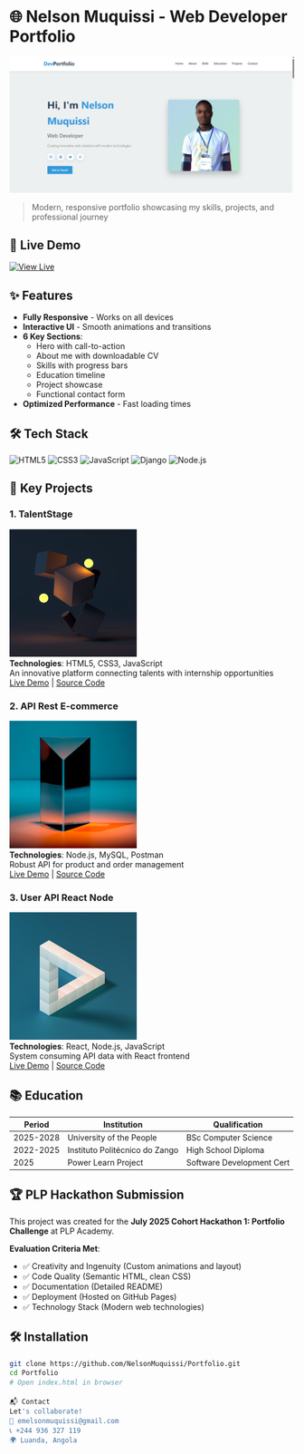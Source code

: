 # 🌐 Nelson Muquissi - Web Developer Portfolio

![Portfolio Screenshot](assets/portfolio.png) <!-- Add your actual screenshot path -->

> Modern, responsive portfolio showcasing my skills, projects, and professional journey

## 🚀 Live Demo
[![View Live](https://img.shields.io/badge/View-Live_Site-2ea44f?style=for-the-badge&logo=github)](https://nelsonm.vercel.app/)  
<!-- Replace with your actual deployment URL -->

## ✨ Features
- **Fully Responsive** - Works on all devices
- **Interactive UI** - Smooth animations and transitions
- **6 Key Sections**:
  - Hero with call-to-action
  - About me with downloadable CV
  - Skills with progress bars
  - Education timeline
  - Project showcase
  - Functional contact form
- **Optimized Performance** - Fast loading times

## 🛠️ Tech Stack
![HTML5](https://img.shields.io/badge/HTML5-E34F26?style=flat&logo=html5&logoColor=white)
![CSS3](https://img.shields.io/badge/CSS3-1572B6?style=flat&logo=css3&logoColor=white)
![JavaScript](https://img.shields.io/badge/JavaScript-F7DF1E?style=flat&logo=javascript&logoColor=black)
![Django](https://img.shields.io/badge/Django-092E20?style=flat&logo=django&logoColor=white)
![Node.js](https://img.shields.io/badge/Node.js-339933?style=flat&logo=nodedotjs&logoColor=white)

## 📌 Key Projects

### 1. TalentStage
![TalentStage Preview](assets/portfolio-05.jpg)  
**Technologies**: HTML5, CSS3, JavaScript  
An innovative platform connecting talents with internship opportunities  
[Live Demo](https://nelsonmuquissi.github.io/TalentStage/) | [Source Code](https://github.com/NelsonMuquissi/TalentStage)

### 2. API Rest E-commerce
![E-commerce API Preview](assets/portfolio-10.jpg)  
**Technologies**: Node.js, MySQL, Postman  
Robust API for product and order management  
[Live Demo](https://github.com/NelsonMuquissi/Api-Rest-Ecommerce) | [Source Code](https://github.com/NelsonMuquissi/Api-Rest-Ecommerce)

### 3. User API React Node
![User API Preview](assets/portfolio-02.jpg)  
**Technologies**: React, Node.js, JavaScript  
System consuming API data with React frontend  
[Live Demo](https://github.com/NelsonMuquissi/User_API_React_Node) | [Source Code](https://github.com/NelsonMuquissi/User_API_React_Node)

## 📚 Education
| Period        | Institution                      | Qualification               |
|---------------|----------------------------------|-----------------------------|
| 2025-2028     | University of the People         | BSc Computer Science        |
| 2022-2025     | Instituto Politécnico do Zango   | High School Diploma         |
| 2025          | Power Learn Project              | Software Development Cert   |


## 🏆 PLP Hackathon Submission
This project was created for the **July 2025 Cohort Hackathon 1: Portfolio Challenge** at PLP Academy.

**Evaluation Criteria Met**:
- ✅ Creativity and Ingenuity (Custom animations and layout)
- ✅ Code Quality (Semantic HTML, clean CSS)
- ✅ Documentation (Detailed README)
- ✅ Deployment (Hosted on GitHub Pages)
- ✅ Technology Stack (Modern web technologies)

## 🛠️ Installation
```bash
git clone https://github.com/NelsonMuquissi/Portfolio.git
cd Portfolio
# Open index.html in browser

📬 Contact
Let's collaborate!
📧 emelsonmuquissi@gmail.com
📞 +244 936 327 119
🌍 Luanda, Angola


